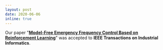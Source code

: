 ```yaml
---
layout: post
date: 2020-06-06
inline: true
---
```


Our paper "<a href="https://doi.org/10.1109/TII.2020.3001095" target="\_blank"><strong>Model-Free Emergency Frequency Control Based on Reinforcement Learning</strong></a>" was accepted to <strong>IEEE Transactions on Industrial Informatics</strong>.  <!--:sparkles: :smile:-->

